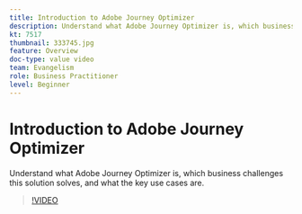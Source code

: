 ```yaml
---
title: Introduction to Adobe Journey Optimizer
description: Understand what Adobe Journey Optimizer is, which business challenges this solution solves and what the key use cases are.
kt: 7517
thumbnail: 333745.jpg
feature: Overview
doc-type: value video
team: Evangelism
role: Business Practitioner
level: Beginner
---
```


# Introduction to Adobe Journey Optimizer

Understand what Adobe Journey Optimizer is, which business challenges this solution solves, and what the key use cases are.

>[!VIDEO](https://video.tv.adobe.com/v/333745?quality=12)
